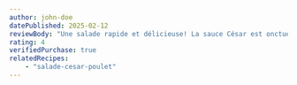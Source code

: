 ```yaml
---
author: john-doe
datePublished: 2025-02-12
reviewBody: "Une salade rapide et délicieuse! La sauce César est onctueuse, et le poulet grillé ajoute une belle touche savoureuse."
rating: 4
verifiedPurchase: true
relatedRecipes:
    - "salade-cesar-poulet"
---
```

